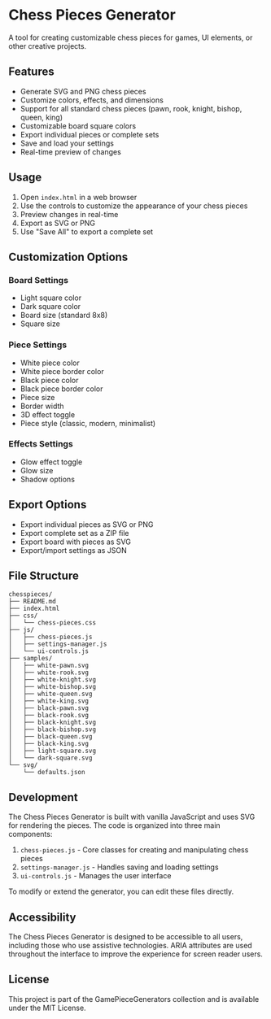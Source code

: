 # Chess Pieces Generator

A tool for creating customizable chess pieces for games, UI elements, or other creative projects.

## Features

- Generate SVG and PNG chess pieces
- Customize colors, effects, and dimensions
- Support for all standard chess pieces (pawn, rook, knight, bishop, queen, king)
- Customizable board square colors
- Export individual pieces or complete sets
- Save and load your settings
- Real-time preview of changes

## Usage

1. Open `index.html` in a web browser
2. Use the controls to customize the appearance of your chess pieces
3. Preview changes in real-time
4. Export as SVG or PNG
5. Use "Save All" to export a complete set

## Customization Options

### Board Settings
- Light square color
- Dark square color
- Board size (standard 8x8)
- Square size

### Piece Settings
- White piece color
- White piece border color
- Black piece color
- Black piece border color
- Piece size
- Border width
- 3D effect toggle
- Piece style (classic, modern, minimalist)

### Effects Settings
- Glow effect toggle
- Glow size
- Shadow options

## Export Options

- Export individual pieces as SVG or PNG
- Export complete set as a ZIP file
- Export board with pieces as SVG
- Export/import settings as JSON

## File Structure

```
chesspieces/
├── README.md
├── index.html
├── css/
│   └── chess-pieces.css
├── js/
│   ├── chess-pieces.js
│   ├── settings-manager.js
│   └── ui-controls.js
├── samples/
│   ├── white-pawn.svg
│   ├── white-rook.svg
│   ├── white-knight.svg
│   ├── white-bishop.svg
│   ├── white-queen.svg
│   ├── white-king.svg
│   ├── black-pawn.svg
│   ├── black-rook.svg
│   ├── black-knight.svg
│   ├── black-bishop.svg
│   ├── black-queen.svg
│   ├── black-king.svg
│   ├── light-square.svg
│   └── dark-square.svg
└── svg/
    └── defaults.json
```

## Development

The Chess Pieces Generator is built with vanilla JavaScript and uses SVG for rendering the pieces. The code is organized into three main components:

1. `chess-pieces.js` - Core classes for creating and manipulating chess pieces
2. `settings-manager.js` - Handles saving and loading settings
3. `ui-controls.js` - Manages the user interface

To modify or extend the generator, you can edit these files directly.

## Accessibility

The Chess Pieces Generator is designed to be accessible to all users, including those who use assistive technologies. ARIA attributes are used throughout the interface to improve the experience for screen reader users.

## License

This project is part of the GamePieceGenerators collection and is available under the MIT License.
